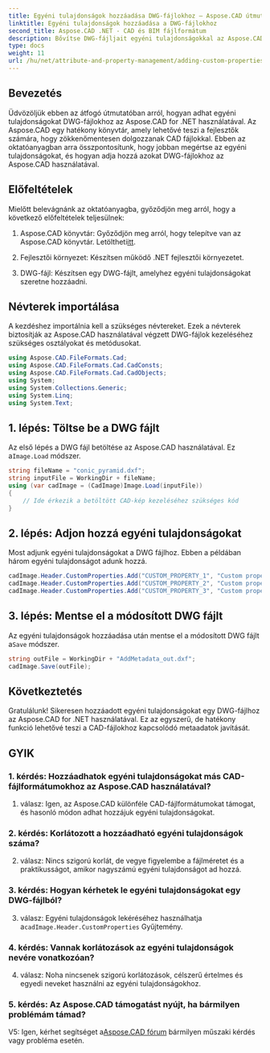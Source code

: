 ```yaml
---
title: Egyéni tulajdonságok hozzáadása DWG-fájlokhoz – Aspose.CAD útmutató
linktitle: Egyéni tulajdonságok hozzáadása a DWG-fájlokhoz
second_title: Aspose.CAD .NET - CAD és BIM fájlformátum
description: Bővítse DWG-fájljait egyéni tulajdonságokkal az Aspose.CAD for .NET segítségével. Kövesse lépésenkénti útmutatónkat, hogy könnyedén hozzáadhasson értelmes metaadatokat.
type: docs
weight: 11
url: /hu/net/attribute-and-property-management/adding-custom-properties-to-dwg/
---
```

## Bevezetés

Üdvözöljük ebben az átfogó útmutatóban arról, hogyan adhat egyéni tulajdonságokat DWG-fájlokhoz az Aspose.CAD for .NET használatával. Az Aspose.CAD egy hatékony könyvtár, amely lehetővé teszi a fejlesztők számára, hogy zökkenőmentesen dolgozzanak CAD fájlokkal. Ebben az oktatóanyagban arra összpontosítunk, hogy jobban megértse az egyéni tulajdonságokat, és hogyan adja hozzá azokat DWG-fájlokhoz az Aspose.CAD használatával.

## Előfeltételek

Mielőtt belevágnánk az oktatóanyagba, győződjön meg arról, hogy a következő előfeltételek teljesülnek:

1.  Aspose.CAD könyvtár: Győződjön meg arról, hogy telepítve van az Aspose.CAD könyvtár. Letöltheti[itt](https://releases.aspose.com/cad/net/).

2. Fejlesztői környezet: Készítsen működő .NET fejlesztői környezetet.

3. DWG-fájl: Készítsen egy DWG-fájlt, amelyhez egyéni tulajdonságokat szeretne hozzáadni.

## Névterek importálása

A kezdéshez importálnia kell a szükséges névtereket. Ezek a névterek biztosítják az Aspose.CAD használatával végzett DWG-fájlok kezeléséhez szükséges osztályokat és metódusokat.

```csharp
using Aspose.CAD.FileFormats.Cad;
using Aspose.CAD.FileFormats.Cad.CadConsts;
using Aspose.CAD.FileFormats.Cad.CadObjects;
using System;
using System.Collections.Generic;
using System.Linq;
using System.Text;
```

## 1. lépés: Töltse be a DWG fájlt

 Az első lépés a DWG fájl betöltése az Aspose.CAD használatával. Ez a`Image.Load` módszer.

```csharp
string fileName = "conic_pyramid.dxf";
string inputFile = WorkingDir + fileName;
using (var cadImage = (CadImage)Image.Load(inputFile))
{
    // Ide érkezik a betöltött CAD-kép kezeléséhez szükséges kód
}
```

## 2. lépés: Adjon hozzá egyéni tulajdonságokat

Most adjunk egyéni tulajdonságokat a DWG fájlhoz. Ebben a példában három egyéni tulajdonságot adunk hozzá.

```csharp
cadImage.Header.CustomProperties.Add("CUSTOM_PROPERTY_1", "Custom property test 1");
cadImage.Header.CustomProperties.Add("CUSTOM_PROPERTY_2", "Custom property test 2");
cadImage.Header.CustomProperties.Add("CUSTOM_PROPERTY_3", "Custom property test 3");
```

## 3. lépés: Mentse el a módosított DWG fájlt

 Az egyéni tulajdonságok hozzáadása után mentse el a módosított DWG fájlt a`Save` módszer.

```csharp
string outFile = WorkingDir + "AddMetadata_out.dxf";
cadImage.Save(outFile);
```

## Következtetés

Gratulálunk! Sikeresen hozzáadott egyéni tulajdonságokat egy DWG-fájlhoz az Aspose.CAD for .NET használatával. Ez az egyszerű, de hatékony funkció lehetővé teszi a CAD-fájlokhoz kapcsolódó metaadatok javítását.

## GYIK

### 1. kérdés: Hozzáadhatok egyéni tulajdonságokat más CAD-fájlformátumokhoz az Aspose.CAD használatával?

1. válasz: Igen, az Aspose.CAD különféle CAD-fájlformátumokat támogat, és hasonló módon adhat hozzájuk egyéni tulajdonságokat.

### 2. kérdés: Korlátozott a hozzáadható egyéni tulajdonságok száma?

2. válasz: Nincs szigorú korlát, de vegye figyelembe a fájlméretet és a praktikusságot, amikor nagyszámú egyéni tulajdonságot ad hozzá.

### 3. kérdés: Hogyan kérhetek le egyéni tulajdonságokat egy DWG-fájlból?

 3. válasz: Egyéni tulajdonságok lekéréséhez használhatja a`cadImage.Header.CustomProperties` Gyűjtemény.

### 4. kérdés: Vannak korlátozások az egyéni tulajdonságok nevére vonatkozóan?

4. válasz: Noha nincsenek szigorú korlátozások, célszerű értelmes és egyedi neveket használni az egyéni tulajdonságokhoz.

### 5. kérdés: Az Aspose.CAD támogatást nyújt, ha bármilyen problémám támad?

 V5: Igen, kérhet segítséget a[Aspose.CAD fórum](https://forum.aspose.com/c/cad/19) bármilyen műszaki kérdés vagy probléma esetén.